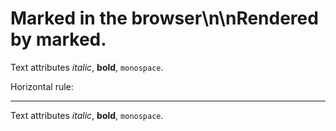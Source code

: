 # Marked in the browser\n\nRendered by **marked**.


Text attributes _italic_, **bold**, `monospace`.

Horizontal rule:

---

	

<p>Text attributes <em>italic</em>, <strong>bold</strong>, <code>monospace</code>.</p>
